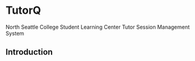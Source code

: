 # TutorQ
North Seattle College Student Learning Center Tutor Session Management System

## Introduction
 
